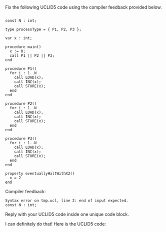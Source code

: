 
Fix the following UCLID5 code using the compiler feedback provided below.

```

const N : int;

type processType = { P1, P2, P3 };

var x : int;

procedure main()
  x := 0;
  call P1 || P2 || P3;
end

procedure P1()
  for i : 1..N
    call LOAD(x);
    call INC(x);
    call STORE(x);
  end
end

procedure P2()
  for i : 1..N
    call LOAD(x);
    call INC(x);
    call STORE(x);
  end
end

procedure P3()
  for i : 1..N
    call LOAD(x);
    call INC(x);
    call STORE(x);
  end
end

property eventuallyHaltWithX2()
  x = 2
end
```

Compiler feedback:

```
Syntax error on tmp.ucl, line 2: end of input expected.
const N : int;

```
Reply with your UCLID5 code inside one unique code block.

I can definitely do that! Here is the UCLID5 code:
```
